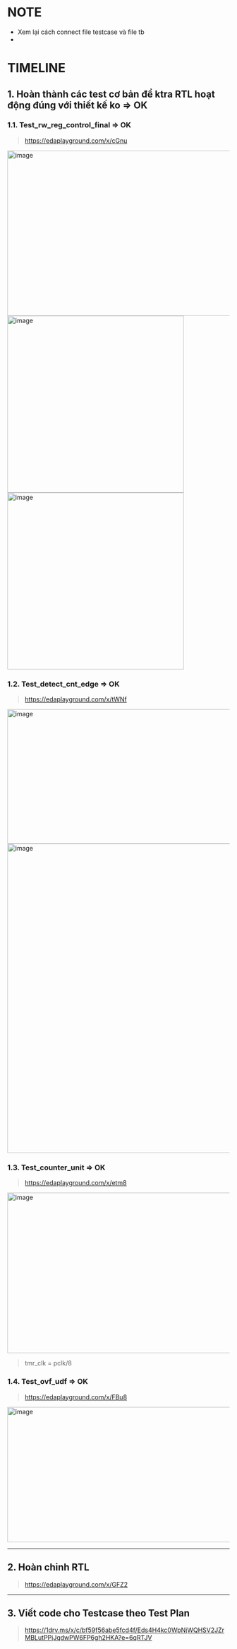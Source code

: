 # NOTE
- Xem lại cách connect file testcase và file tb
- 

# TIMELINE
## 1. Hoàn thành các test cơ bản để ktra RTL hoạt động đúng với thiết kế ko => OK
### 1.1. Test_rw_reg_control_final => OK
> https://edaplayground.com/x/cGnu

<img width="1837" height="374" alt="image" src="https://github.com/user-attachments/assets/7c73c341-5de2-4b3a-98d6-d219aaa066c5" />

<img width="400" alt="image" src="https://github.com/user-attachments/assets/12ced262-2620-48fa-a937-6d580d2cfcde">
<img width="400" alt="image" src="https://github.com/user-attachments/assets/f68eeae5-66e0-4f79-bccf-b4d8be92ecc5">

### 1.2. Test_detect_cnt_edge => OK
> https://edaplayground.com/x/tWNf

<img width="1873" height="304" alt="image" src="https://github.com/user-attachments/assets/25e7f094-0af5-4d91-ad0d-eff8933d5ba6" />

<img width="700" alt="image" src="https://github.com/user-attachments/assets/e12778c4-fdb6-4cbe-ac87-311d132b4df5">

### 1.3. Test_counter_unit => OK
> https://edaplayground.com/x/etm8

<img width="1898" height="363" alt="image" src="https://github.com/user-attachments/assets/5e204f78-900c-4672-8c0a-6fb333e29883" />

> tmr_clk = pclk/8

### 1.4. Test_ovf_udf => OK
> https://edaplayground.com/x/FBu8

<img width="1904" height="306" alt="image" src="https://github.com/user-attachments/assets/22189632-4d4f-4e00-85a4-eb2d053fba94" />

--------------------------------------------------------------------------------------------------------------------------------------

## 2. Hoàn chỉnh RTL
> https://edaplayground.com/x/GFZ2

--------------------------------------------------------------------------------------------------------------------------------------

## 3. Viết code cho Testcase theo Test Plan
> https://1drv.ms/x/c/bf59f56abe5fcd4f/Eds4H4kc0WpNjWQHSV2JZrMBLutPPjJqdwPW6FP6gh2HKA?e=6qRTJV










